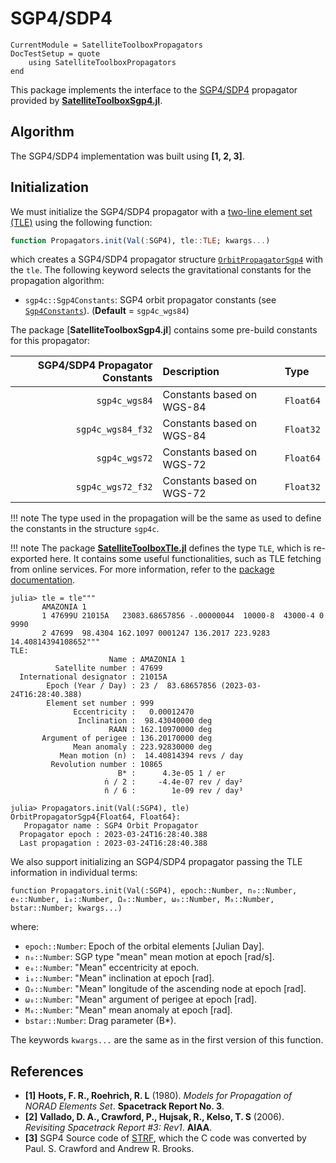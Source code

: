 SGP4/SDP4
=========

```@meta
CurrentModule = SatelliteToolboxPropagators
DocTestSetup = quote
    using SatelliteToolboxPropagators
end
```

This package implements the interface to the
[SGP4/SDP4](https://en.wikipedia.org/wiki/Simplified_perturbations_models) propagator
provided by
[**SatelliteToolboxSgp4.jl**](https://github.com/JuliaSpace/SatelliteToolboxSgp4.jl).

## Algorithm

The SGP4/SDP4 implementation was built using **[1, 2, 3]**.

## Initialization

We must initialize the SGP4/SDP4 propagator with a [two-line element set
(TLE)](https://en.wikipedia.org/wiki/Two-line_element_set) using the following function:

```julia
function Propagators.init(Val(:SGP4), tle::TLE; kwargs...)
```

which creates a SGP4/SDP4 propagator structure [`OrbitPropagatorSgp4`](@ref) with the `tle`.
The following keyword selects the gravitational constants for the propagation algorithm:

- `sgp4c::Sgp4Constants`: SGP4 orbit propagator constants (see [`Sgp4Constants`](@ref)).
    (**Default** = `sgp4c_wgs84`)
    
The package [**SatelliteToolboxSgp4.jl**] contains some pre-build constants for this
propagator:

| **SGP4/SDP4 Propagator Constants** | **Description**           | **Type**  |
|-----------------------------------:|:--------------------------|:----------|
|                      `sgp4c_wgs84` | Constants based on WGS-84 | `Float64` |
|                  `sgp4c_wgs84_f32` | Constants based on WGS-84 | `Float32` |
|                      `sgp4c_wgs72` | Constants based on WGS-72 | `Float64` |
|                  `sgp4c_wgs72_f32` | Constants based on WGS-72 | `Float32` |

!!! note
    The type used in the propagation will be the same as used to define the constants in the
    structure `sgp4c`.
    
!!! note
    The package
    [**SatelliteToolboxTle.jl**](https://github.com/JuliaSpace/SatelliteToolboxTle.jl)
    defines the type `TLE`, which is re-exported here. It contains some useful
    functionalities, such as TLE fetching from online services. For more information, refer
    to the [package
    documentation](https://juliaspace.github.io/SatelliteToolboxTle.jl/stable/).
    
```jldoctest
julia> tle = tle"""
       AMAZONIA 1
       1 47699U 21015A   23083.68657856 -.00000044  10000-8  43000-4 0  9990
       2 47699  98.4304 162.1097 0001247 136.2017 223.9283 14.40814394108652"""
TLE:
                      Name : AMAZONIA 1
          Satellite number : 47699
  International designator : 21015A
        Epoch (Year / Day) : 23 /  83.68657856 (2023-03-24T16:28:40.388)
        Element set number : 999
              Eccentricity :   0.00012470
               Inclination :  98.43040000 deg
                      RAAN : 162.10970000 deg
       Argument of perigee : 136.20170000 deg
              Mean anomaly : 223.92830000 deg
           Mean motion (n) :  14.40814394 revs / day
         Revolution number : 10865
                        B* :      4.3e-05 1 / er
                     ṅ / 2 :     -4.4e-07 rev / day²
                     n̈ / 6 :        1e-09 rev / day³

julia> Propagators.init(Val(:SGP4), tle)
OrbitPropagatorSgp4{Float64, Float64}:
   Propagator name : SGP4 Orbit Propagator
  Propagator epoch : 2023-03-24T16:28:40.388
  Last propagation : 2023-03-24T16:28:40.388
```

We also support initializing an SGP4/SDP4 propagator passing the TLE information in
individual terms:

```
function Propagators.init(Val(:SGP4), epoch::Number, n₀::Number, e₀::Number, i₀::Number, Ω₀::Number, ω₀::Number, M₀::Number, bstar::Number; kwargs...)
```

where:

- `epoch::Number`: Epoch of the orbital elements [Julian Day].
- `n₀::Number`: SGP type "mean" mean motion at epoch [rad/s].
- `e₀::Number`: "Mean" eccentricity at epoch.
- `i₀::Number`: "Mean" inclination at epoch [rad].
- `Ω₀::Number`: "Mean" longitude of the ascending node at epoch [rad].
- `ω₀::Number`: "Mean" argument of perigee at epoch [rad].
- `M₀::Number`: "Mean" mean anomaly at epoch [rad].
- `bstar::Number`: Drag parameter (B*).

The keywords `kwargs...` are the same as in the first version of this function.

## References

- **[1]** **Hoots, F. R., Roehrich, R. L** (1980). *Models for Propagation of NORAD Elements
  Set*. **Spacetrack Report No. 3**.
- **[2]** **Vallado, D. A., Crawford, P., Hujsak, R., Kelso, T. S** (2006). *Revisiting
  Spacetrack Report #3: Rev1*. **AIAA**.
- **[3]** SGP4 Source code of [STRF](https://github.com/cbassa/strf), which the C code was
  converted by Paul. S. Crawford and Andrew R. Brooks.
